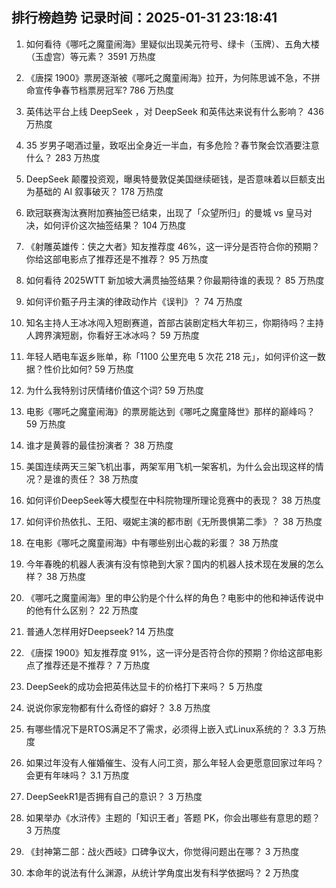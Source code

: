 
## 排行榜趋势 记录时间：2025-01-31 23:18:41
  
  1. 如何看待《哪吒之魔童闹海》里疑似出现美元符号、绿卡（玉牌）、五角大楼（玉虚宫）等元素？ 3591 万热度
    
  2. 《唐探  1900》票房逐渐被《哪吒之魔童闹海》拉开，为何陈思诚不急，不拼命宣传争春节档票房冠军? 786 万热度
    
  3. 英伟达平台上线 DeepSeek ，对 DeepSeek 和英伟达来说有什么影响？ 436 万热度
    
  4. 35 岁男子喝酒过量，致呕出全身近一半血，有多危险？春节聚会饮酒要注意什么？ 283 万热度
    
  5. DeepSeek 颠覆投资观，曝奥特曼敦促美国继续砸钱，是否意味着以巨额支出为基础的 AI 叙事破灭？ 178 万热度
    
  6. 欧冠联赛淘汰赛附加赛抽签已结束，出现了「众望所归」的曼城 vs 皇马对决，如何评价这次抽签结果？ 104 万热度
    
  7. 《射雕英雄传：侠之大者》知友推荐度 46%，这一评分是否符合你的预期？你给这部电影点了推荐还是不推荐？ 95 万热度
    
  8. 如何看待 2025WTT 新加坡大满贯抽签结果？你最期待谁的表现？ 85 万热度
    
  9. 如何评价甄子丹主演的律政动作片《误判》？ 74 万热度
    
  10. 知名主持人王冰冰闯入短剧赛道，首部古装剧定档大年初三，你期待吗？主持人跨界演短剧，你看好王冰冰吗？ 59 万热度
    
  11. 年轻人晒电车返乡账单，称「1100 公里充电 5 次花 218 元」，如何评价这一数据？性价比如何? 59 万热度
    
  12. 为什么我特别讨厌情绪价值这个词? 59 万热度
    
  13. 电影《哪吒之魔童闹海》的票房能达到《哪吒之魔童降世》那样的巅峰吗？ 59 万热度
    
  14. 谁才是黄蓉的最佳扮演者？ 38 万热度
    
  15. 美国连续两天三架飞机出事，两架军用飞机一架客机，为什么会出现这样的情况？是谁的责任？ 38 万热度
    
  16. 如何评价DeepSeek等大模型在中科院物理所理论竞赛中的表现？ 38 万热度
    
  17. 如何评价热依扎、王阳、啜妮主演的都市剧《无所畏惧第二季》？ 38 万热度
    
  18. 在电影《哪吒之魔童闹海》中有哪些别出心裁的彩蛋？ 38 万热度
    
  19. 今年春晚的机器人表演有没有惊艳到大家？国内的机器人技术现在发展的怎么样？ 38 万热度
    
  20. 《哪吒之魔童闹海》里的申公豹是个什么样的角色？电影中的他和神话传说中的他有什么区别？ 22 万热度
    
  21. 普通人怎样用好Deepseek? 14 万热度
    
  22. 《唐探 1900》知友推荐度 91%，这一评分是否符合你的预期？你给这部电影点了推荐还是不推荐？ 7 万热度
    
  23. DeepSeek的成功会把英伟达显卡的价格打下来吗？ 5 万热度
    
  24. 说说你家宠物都有什么奇怪的癖好？ 3.8 万热度
    
  25. 有哪些情况下是RTOS满足不了需求，必须得上嵌入式Linux系统的？ 3.3 万热度
    
  26. 如果过年没有人催婚催生、没有人问工资，那么年轻人会更愿意回家过年吗？会更有年味吗？ 3.1 万热度
    
  27. DeepSeekR1是否拥有自己的意识？ 3 万热度
    
  28. 如果举办《水浒传》主题的「知识王者」答题 PK，你会出哪些有意思的题？ 3 万热度
    
  29. 《封神第二部：战火西岐》口碑争议大，你觉得问题出在哪？ 3 万热度
    
  30. 本命年的说法有什么渊源，从统计学角度出发有科学依据吗？ 2 万热度
    